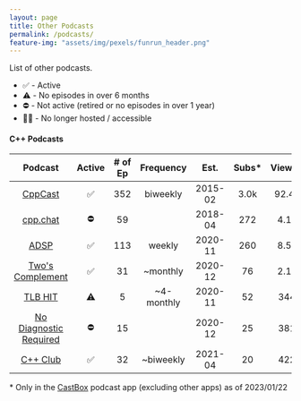 ```yaml
---
layout: page
title: Other Podcasts
permalink: /podcasts/
feature-img: "assets/img/pexels/funrun_header.png"
---
```


List of other podcasts.

* ✅ - Active
* ⚠️ - No episodes in over 6 months
* ⛔ - Not active (retired or no episodes in over 1 year)
* 🏴‍☠️ - No longer hosted / accessible

#### C++ Podcasts 

|                          Podcast                           | Active | # of Ep | Frequency  |  Est.   | Subs* | Views* | Sub Δ | Views Δ |
| :--------------------------------------------------------: | :----: | :-----: | :--------: | :-----: | :---: | :----: | :---: | :-----: |
|              [CppCast](https://cppcast.com/)               |   ✅    |   352   |  biweekly  | 2015-02 | 3.0k  | 92.4k  |   -   |  +1000  |
|               [cpp.chat](https://cpp.chat/)                |   ⛔    |   59    |            | 2018-04 |  272  |  4.1k  |   -   |    -    |
|            [ADSP](https://adspthepodcast.com/)             |   ✅    |   113   |   weekly   | 2020-11 |  260  |  8.5k  |  +11  |  +600   |
|    [Two's Complement](https://www.twoscomplement.org/)     |   ✅    |   31    |  ~monthly  | 2020-12 |  76   |  2.1k  |  +3   |  +100   |
|                [TLB HIT](https://tlbh.it/)                 |   ⚠️    |    5    | ~4-monthly | 2020-11 |  52   |  344   |   -   |   +4    |
| [No Diagnostic Required](https://nodiagnosticrequired.tv/) |   ⛔    |   15    |            | 2020-12 |  25   |  381   |   -   |   +1    |
|              [C++ Club](https://cppclub.uk/)               |   ✅    |   32    | ~biweekly  | 2021-04 |  20   |  422   |  +1   |   +47   |

\* Only in the [CastBox](https://castbox.fm/) podcast app (excluding other apps) as of 2023/01/22